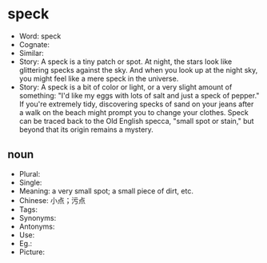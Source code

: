 # speck

- Word: speck
- Cognate: 
- Similar: 
- Story: A speck is a tiny patch or spot. At night, the stars look like glittering specks against the sky. And when you look up at the night sky, you might feel like a mere speck in the universe.
- Story: A speck is a bit of color or light, or a very slight amount of something: "I'd like my eggs with lots of salt and just a speck of pepper." If you're extremely tidy, discovering specks of sand on your jeans after a walk on the beach might prompt you to change your clothes. Speck can be traced back to the Old English specca, "small spot or stain," but beyond that its origin remains a mystery.

## noun

- Plural: 
- Single: 
- Meaning: a very small spot; a small piece of dirt, etc.
- Chinese: 小点；污点
- Tags: 
- Synonyms: 
- Antonyms: 
- Use: 
- Eg.: 
- Picture: 

